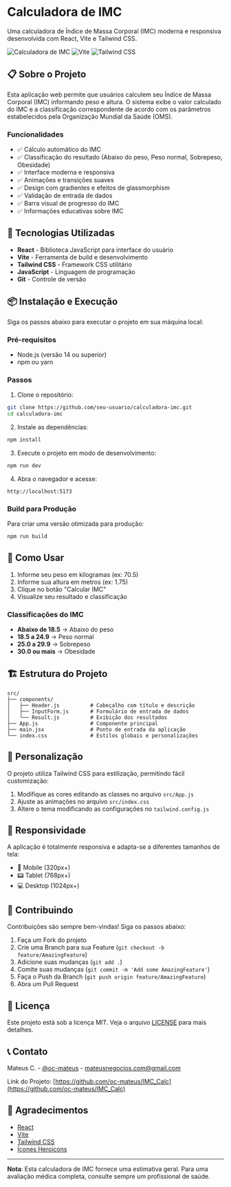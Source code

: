 # Calculadora de IMC

Uma calculadora de Índice de Massa Corporal (IMC) moderna e responsiva desenvolvida com React, Vite e Tailwind CSS.

![Calculadora de IMC](https://img.shields.io/badge/React-18.2.0-blue) ![Vite](https://img.shields.io/badge/Vite-4.4.0-purple) ![Tailwind CSS](https://img.shields.io/badge/Tailwind_CSS-3.3.0-cyan)

## 📋 Sobre o Projeto

Esta aplicação web permite que usuários calculem seu Índice de Massa Corporal (IMC) informando peso e altura. O sistema exibe o valor calculado do IMC e a classificação correspondente de acordo com os parâmetros estabelecidos pela Organização Mundial da Saúde (OMS).

### Funcionalidades

- ✅ Cálculo automático do IMC
- ✅ Classificação do resultado (Abaixo do peso, Peso normal, Sobrepeso, Obesidade)
- ✅ Interface moderna e responsiva
- ✅ Animações e transições suaves
- ✅ Design com gradientes e efeitos de glassmorphism
- ✅ Validação de entrada de dados
- ✅ Barra visual de progresso do IMC
- ✅ Informações educativas sobre IMC

## 🚀 Tecnologias Utilizadas

- **React** - Biblioteca JavaScript para interface do usuário
- **Vite** - Ferramenta de build e desenvolvimento
- **Tailwind CSS** - Framework CSS utilitário
- **JavaScript** - Linguagem de programação
- **Git** - Controle de versão

## 📦 Instalação e Execução

Siga os passos abaixo para executar o projeto em sua máquina local:

### Pré-requisitos

- Node.js (versão 14 ou superior)
- npm ou yarn

### Passos

1. Clone o repositório:
```bash
git clone https://github.com/seu-usuario/calculadora-imc.git
cd calculadora-imc
```

2. Instale as dependências:
```bash
npm install
```

3. Execute o projeto em modo de desenvolvimento:
```bash
npm run dev
```

4. Abra o navegador e acesse:
```
http://localhost:5173
```

### Build para Produção

Para criar uma versão otimizada para produção:

```bash
npm run build
```

## 🎯 Como Usar

1. Informe seu peso em kilogramas (ex: 70.5)
2. Informe sua altura em metros (ex: 1.75)
3. Clique no botão "Calcular IMC"
4. Visualize seu resultado e classificação

### Classificações do IMC

- **Abaixo de 18.5** → Abaixo do peso
- **18.5 a 24.9** → Peso normal
- **25.0 a 29.9** → Sobrepeso
- **30.0 ou mais** → Obesidade

## 🏗️ Estrutura do Projeto

```
src/
├── components/
│   ├── Header.js          # Cabeçalho com título e descrição
│   ├── InputForm.js       # Formulário de entrada de dados
│   └── Result.js          # Exibição dos resultados
├── App.js                 # Componente principal
├── main.jsx               # Ponto de entrada da aplicação
└── index.css              # Estilos globais e personalizações
```

## 🎨 Personalização

O projeto utiliza Tailwind CSS para estilização, permitindo fácil customização:

1. Modifique as cores editando as classes no arquivo `src/App.js`
2. Ajuste as animações no arquivo `src/index.css`
3. Altere o tema modificando as configurações no `tailwind.config.js`

## 📱 Responsividade

A aplicação é totalmente responsiva e adapta-se a diferentes tamanhos de tela:

- 📱 Mobile (320px+)
- 📟 Tablet (768px+)
- 💻 Desktop (1024px+)

## 🤝 Contribuindo

Contribuições são sempre bem-vindas! Siga os passos abaixo:

1. Faça um Fork do projeto
2. Crie uma Branch para sua Feature (`git checkout -b feature/AmazingFeature`)
3. Adicione suas mudanças (`git add .`)
4. Comite suas mudanças (`git commit -m 'Add some AmazingFeature'`)
5. Faça o Push da Branch (`git push origin feature/AmazingFeature`)
6. Abra um Pull Request

## 📄 Licença

Este projeto está sob a licença MIT. Veja o arquivo [LICENSE](LICENSE) para mais detalhes.

## 📞 Contato

Mateus C. - [@oc-mateus](https://github.com/oc-mateus) - mateusnegocios.com@gmail.com

Link do Projeto: [https://github.com/oc-mateus/IMC_Calc](https://github.com/oc-mateus/IMC_Calc)

## 🙌 Agradecimentos

- [React](https://reactjs.org/)
- [Vite](https://vitejs.dev/)
- [Tailwind CSS](https://tailwindcss.com/)
- [Ícones Heroicons](https://heroicons.com/)

---

**Nota**: Esta calculadora de IMC fornece uma estimativa geral. Para uma avaliação médica completa, consulte sempre um profissional de saúde.
